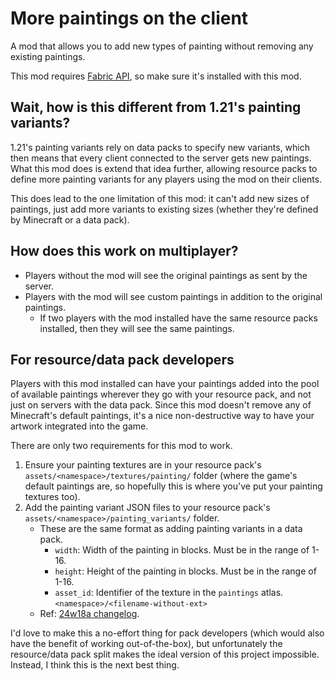 # More paintings on the client

A mod that allows you to add new types of painting without removing any existing paintings.

This mod requires [Fabric API](https://modrinth.com/mod/fabric-api), so make sure it's installed with this mod.

## Wait, how is this different from 1.21's painting variants?

1.21's painting variants rely on data packs to specify new variants, which then means that every client connected to the server gets new paintings. What this mod does is extend that idea further, allowing resource packs to define more painting variants for any players using the mod on their clients.

This does lead to the one limitation of this mod: it can't add new sizes of paintings, just add more variants to existing sizes (whether they're defined by Minecraft or a data pack).

## How does this work on multiplayer?

- Players without the mod will see the original paintings as sent by the server.
- Players with the mod will see custom paintings in addition to the original paintings.
  - If two players with the mod installed have the same resource packs installed, then they will see the same paintings.

## For resource/data pack developers

Players with this mod installed can have your paintings added into the pool of available paintings wherever they go with your resource pack, and not just on servers with the data pack. Since this mod doesn't remove any of Minecraft's default paintings, it's a nice non-destructive way to have your artwork integrated into the game.

There are only two requirements for this mod to work.

1. Ensure your painting textures are in your resource pack's `assets/<namespace>/textures/painting/` folder (where the game's default paintings are, so hopefully this is where you've put your painting textures too).
2. Add the painting variant JSON files to your resource pack's `assets/<namespace>/painting_variants/` folder.
   - These are the same format as adding painting variants in a data pack.
     - `width`: Width of the painting in blocks. Must be in the range of 1-16.
     - `height`: Height of the painting in blocks. Must be in the range of 1-16.
     - `asset_id`: Identifier of the texture in the `paintings` atlas. `<namespace>/<filename-without-ext>`
   - Ref: [24w18a changelog](https://www.minecraft.net/en-us/article/minecraft-snapshot-24w18a).

I'd love to make this a no-effort thing for pack developers (which would also have the benefit of working out-of-the-box), but unfortunately the resource/data pack split makes the ideal version of this project impossible. Instead, I think this is the next best thing.
